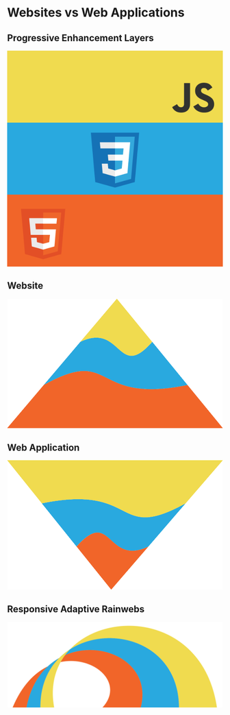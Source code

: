 # Websites vs Web Applications

## Progressive Enhancement Layers

![image](progressive-enhancement-01.svg)

## Website

![image](progressive-enhancement-04.svg)

## Web Application

![image](progressive-enhancement-03.svg)

## Responsive Adaptive Rainwebs

![image](progressive-enhancement-02.svg)
